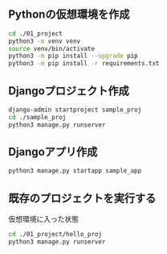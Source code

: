 ## Pythonの仮想環境を作成

```sh
cd ./01_project
python3 -m venv venv
source venv/bin/activate
python3 -m pip install --upgrade pip
python3 -m pip install -r requirements.txt
```

## Djangoプロジェクト作成

```sh
django-admin startproject sample_proj
cd ./sample_proj
python3 manage.py runserver
```

## Djangoアプリ作成

```sh
python3 manage.py startapp sample_app
```

## 既存のプロジェクトを実行する

仮想環境に入った状態

```sh
cd ./01_project/hello_proj
python3 manage.py runserver
```